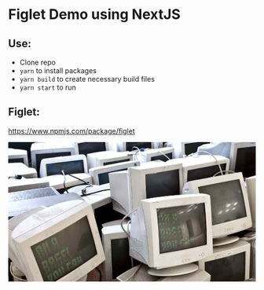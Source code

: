 # Figlet Demo using NextJS

## Use:
- Clone repo
- `yarn` to install packages
- `yarn build` to create necessary build files
- `yarn start` to run

## Figlet:
https://www.npmjs.com/package/figlet

<img src='./figlet_preview.png' />
